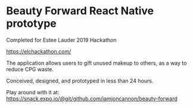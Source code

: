 # Beauty Forward React Native prototype

Completed for Estee Lauder 2019 Hackathon 

https://elchackathon.com/

The application allows users to gift unused makeup to others, as a way to reduce CPG waste. 

Conceived, designed, and prototyped in less than 24 hours.

Play around with it at: https://snack.expo.io/@git/github.com/iamjoncannon/beauty-forward

